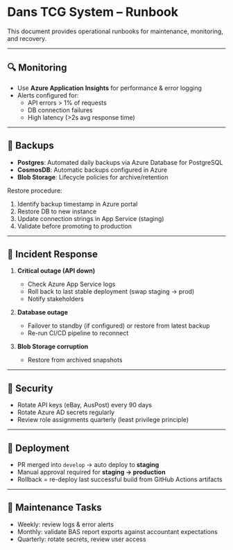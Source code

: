 # Dans TCG System – Runbook

This document provides operational runbooks for maintenance, monitoring, and recovery.

---

## 🔍 Monitoring
- Use **Azure Application Insights** for performance & error logging
- Alerts configured for:
  - API errors > 1% of requests
  - DB connection failures
  - High latency (>2s avg response time)

---

## 💾 Backups
- **Postgres**: Automated daily backups via Azure Database for PostgreSQL
- **CosmosDB**: Automatic backups configured in Azure
- **Blob Storage**: Lifecycle policies for archive/retention

Restore procedure:
1. Identify backup timestamp in Azure portal
2. Restore DB to new instance
3. Update connection strings in App Service (staging)
4. Validate before promoting to production

---

## 🚨 Incident Response
1. **Critical outage (API down)**  
   - Check Azure App Service logs  
   - Roll back to last stable deployment (swap staging → prod)  
   - Notify stakeholders  

2. **Database outage**  
   - Failover to standby (if configured) or restore from latest backup  
   - Re-run CI/CD pipeline to reconnect  

3. **Blob Storage corruption**  
   - Restore from archived snapshots  

---

## 🔑 Security
- Rotate API keys (eBay, AusPost) every 90 days
- Rotate Azure AD secrets regularly
- Review role assignments quarterly (least privilege principle)

---

## 🔄 Deployment
- PR merged into `develop` → auto deploy to **staging**
- Manual approval required for **staging → production**
- Rollback = re-deploy last successful build from GitHub Actions artifacts

---

## 📝 Maintenance Tasks
- Weekly: review logs & error alerts
- Monthly: validate BAS report exports against accountant expectations
- Quarterly: rotate secrets, review user access
